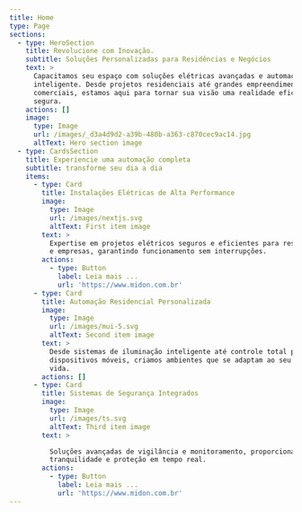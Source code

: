 ```yaml
---
title: Home
type: Page
sections:
  - type: HeroSection
    title: Revolucione com Inovação.
    subtitle: Soluções Personalizadas para Residências e Negócios
    text: >
      Capacitamos seu espaço com soluções elétricas avançadas e automação
      inteligente. Desde projetos residenciais até grandes empreendimentos
      comerciais, estamos aqui para tornar sua visão uma realidade eficiente e
      segura.
    actions: []
    image:
      type: Image
      url: /images/_d3a4d9d2-a39b-480b-a363-c870cec9ac14.jpg
      altText: Hero section image
  - type: CardsSection
    title: Experiencie uma automação completa
    subtitle: transforme seu dia a dia
    items:
      - type: Card
        title: Instalações Elétricas de Alta Performance
        image:
          type: Image
          url: /images/nextjs.svg
          altText: First item image
        text: >
          Expertise em projetos elétricos seguros e eficientes para residências
          e empresas, garantindo funcionamento sem interrupções.
        actions:
          - type: Button
            label: Leia mais ...
            url: 'https://www.midon.com.br'
      - type: Card
        title: Automação Residencial Personalizada
        image:
          type: Image
          url: /images/mui-5.svg
          altText: Second item image
        text: >
          Desde sistemas de iluminação inteligente até controle total por
          dispositivos móveis, criamos ambientes que se adaptam ao seu estilo de
          vida.
        actions: []
      - type: Card
        title: Sistemas de Segurança Integrados
        image:
          type: Image
          url: /images/ts.svg
          altText: Third item image
        text: >

          Soluções avançadas de vigilância e monitoramento, proporcionando
          tranquilidade e proteção em tempo real.
        actions:
          - type: Button
            label: Leia mais ...
            url: 'https://www.midon.com.br'
---
```

